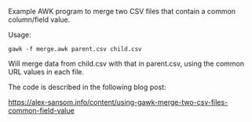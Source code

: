 Example AWK program to merge two CSV files that contain a common column/field value.

Usage:

    gawk -f merge.awk parent.csv child.csv 

Will merge data from child.csv with that in parent.csv, using the common URL values in each file.

The code is described in the following blog post:

https://alex-sansom.info/content/using-gawk-merge-two-csv-files-common-field-value

